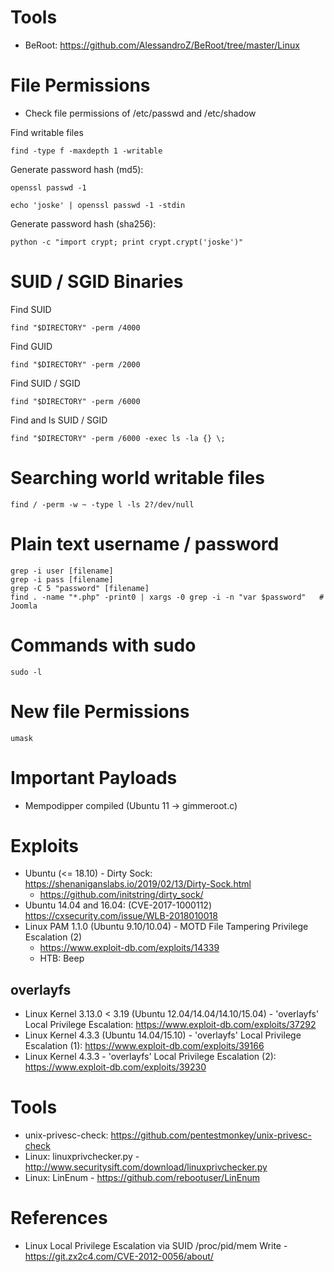 # Tools

- BeRoot: https://github.com/AlessandroZ/BeRoot/tree/master/Linux

# File Permissions

* Check file permissions of /etc/passwd and /etc/shadow

Find writable files
```
find -type f -maxdepth 1 -writable
```

Generate password hash (md5):
```
openssl passwd -1
```
```
echo 'joske' | openssl passwd -1 -stdin
```

Generate password hash (sha256):
```
python -c "import crypt; print crypt.crypt('joske')"
```

# SUID / SGID Binaries

Find SUID
```
find "$DIRECTORY" -perm /4000
```

Find GUID
```
find "$DIRECTORY" -perm /2000
```

Find SUID / SGID
```
find "$DIRECTORY" -perm /6000
```

Find and ls SUID / SGID
```
find "$DIRECTORY" -perm /6000 -exec ls -la {} \;
```

# Searching world writable files
```
find / -perm -w ~ -type l -ls 2?/dev/null
```

# Plain text username / password
```
grep -i user [filename]
grep -i pass [filename]
grep -C 5 "password" [filename]
find . -name "*.php" -print0 | xargs -0 grep -i -n "var $password"   # Joomla
```

# Commands with sudo
```
sudo -l
```

# New file Permissions
```
umask
```

# Important Payloads

- Mempodipper compiled (Ubuntu 11 -> gimmeroot.c)

# Exploits

- Ubuntu (<= 18.10) - Dirty Sock: https://shenaniganslabs.io/2019/02/13/Dirty-Sock.html
  - https://github.com/initstring/dirty_sock/
- Ubuntu 14.04 and 16.04: (CVE-2017-1000112) https://cxsecurity.com/issue/WLB-2018010018
- Linux PAM 1.1.0 (Ubuntu 9.10/10.04) - MOTD File Tampering Privilege Escalation (2)
    - https://www.exploit-db.com/exploits/14339
    - HTB: Beep
## overlayfs

- Linux Kernel 3.13.0 < 3.19 (Ubuntu 12.04/14.04/14.10/15.04) - 'overlayfs' Local Privilege Escalation: https://www.exploit-db.com/exploits/37292
- Linux Kernel 4.3.3 (Ubuntu 14.04/15.10) - 'overlayfs' Local Privilege Escalation (1): https://www.exploit-db.com/exploits/39166
- Linux Kernel 4.3.3 - 'overlayfs' Local Privilege Escalation (2): https://www.exploit-db.com/exploits/39230

# Tools

- unix-privesc-check: https://github.com/pentestmonkey/unix-privesc-check
- Linux: linuxprivchecker.py - http://www.securitysift.com/download/linuxprivchecker.py
- Linux: LinEnum - https://github.com/rebootuser/LinEnum

# References

- Linux Local Privilege Escalation via SUID /proc/pid/mem Write - https://git.zx2c4.com/CVE-2012-0056/about/
